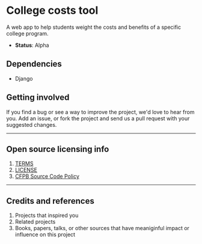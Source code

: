 # College costs tool
A web app to help students weight the costs and benefits of a specific college program.

  - **Status**:  Alpha

## Dependencies

- Django

<!-- ## Installation
- 
Detailed instructions on how to install, configure, and get the project running.
This should be frequently tested to ensure reliability. Alternatively, a link to
another page is fine, but it's important that this works.

## Configuration

If the software is configurable, describe it in detail, either here or in other documentation to which you link.

## Usage

Show users how to use the software. 
Be specific. 
Use appropriate formatting when showing code snippets.

## How to test the software

If the software includes automated tests, detail how to run those tests. -->

## Getting involved

If you find a bug or see a way to improve the project, we'd love to hear from you. Add an issue, or fork the project and send us a pull request with your suggested changes.

----

## Open source licensing info
1. [TERMS](TERMS.md)
2. [LICENSE](LICENSE)
3. [CFPB Source Code Policy](https://github.com/cfpb/source-code-policy/)


----

## Credits and references

1. Projects that inspired you
2. Related projects
3. Books, papers, talks, or other sources that have meaniginful impact or influence on this project 
